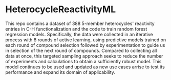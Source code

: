 # HeterocycleReactivityML

This repo contains a dataset of 388 5-member heterocycles' reactivity entries in C-H functionalization and the code to train random forest regression models. Specifically, the data were collected in an iterative process with 8 rounds of active learning, using predictive models trained on each round of compound selection followed by experimentation to guide us in selection of the next round of compounds. Compared to collecting all data at once, this targeted sampling approach seeks to reduce the number of experiments and calculations to obtain a sufficiently robust model. This model continues to be used and updated as new use cases arrise to test its performance and expand its domain of applicability.
